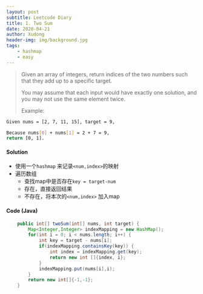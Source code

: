 ```yaml
---
layout: post
subtitle: Leetcode Diary 
title: 1. Two Sum
date: 2020-04-21
author: Xudong
header-img: img/background.jpg
tags: 
    - hashmap
    - easy
---
```


>Given an array of integers, return indices of the two numbers such that they add up to a specific target.
>
>You may assume that each input would have exactly one solution, and you may not use the same element twice.
>
>Example:

```bash
Given nums = [2, 7, 11, 15], target = 9,

Because nums[0] + nums[1] = 2 + 7 = 9,
return [0, 1].
```

#### Solution

- 使用一个`hashmap` 来记录`<num,index>`的映射
- 遍历数组
    - 查找map中是否存在`key = target-num`
    - 存在，直接返回结果
    - 不存在，将本次的`<num,index>` 加入map 

#### Code (Java)

```java
    public int[] twoSum(int[] nums, int target) {
        Map<Integer,Integer> indexMapping = new HashMap();
        for(int i = 0; i < nums.length; i++) {
            int key = target - nums[i];
            if(indexMapping.containsKey(key)) {
                int index = indexMapping.get(key);
                return new int []{index, i};
            }
            indexMapping.put(nums[i],i);
        }
        return new int[]{-1,-1};
    }
```
